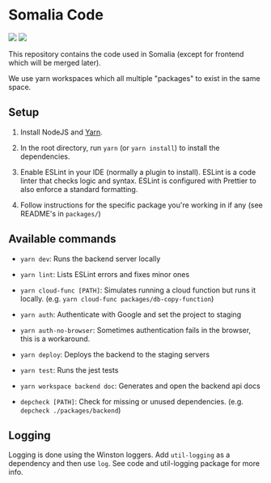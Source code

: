 # Somalia Code

<a href="https://codeclimate.com/repos/5eebb93769ce914dc100dcd1/maintainability"><img src="https://api.codeclimate.com/v1/badges/a195459a45a7e562ac07/maintainability" /></a>
<a href="https://codeclimate.com/repos/5eebb93769ce914dc100dcd1/test_coverage"><img src="https://api.codeclimate.com/v1/badges/a195459a45a7e562ac07/test_coverage" /></a>

This repository contains the code used in Somalia (except for frontend which will be merged later).

We use yarn workspaces which all multiple "packages" to exist in the same space.

## Setup

1. Install NodeJS and [Yarn](https://classic.yarnpkg.com/en/docs/install).

2. In the root directory, run `yarn` (or `yarn install`) to install the dependencies.

3. Enable ESLint in your IDE (normally a plugin to install). ESLint is a code linter that checks logic and syntax.
ESLint is configured with Prettier to also enforce a standard formatting.

4. Follow instructions for the specific package you're working in if any (see README's in `packages/`)

## Available commands

- `yarn dev`: Runs the backend server locally

- `yarn lint`: Lists ESLint errors and fixes minor ones

- `yarn cloud-func [PATH]`: Simulates running a cloud function but runs it locally. (e.g. `yarn cloud-func packages/db-copy-function`)

- `yarn auth`: Authenticate with Google and set the project to staging

- `yarn auth-no-browser`: Sometimes authentication fails in the browser, this is a workaround.

- `yarn deploy`: Deploys the backend to the staging servers

- `yarn test`: Runs the jest tests

- `yarn workspace backend doc`: Generates and open the backend api docs

- `depcheck [PATH]`: Check for missing or unused dependencies. (e.g. `depcheck ./packages/backend`)

## Logging

Logging is done using the Winston loggers. Add `util-logging` as a dependency and then use `log`. See code and util-logging package for more info.